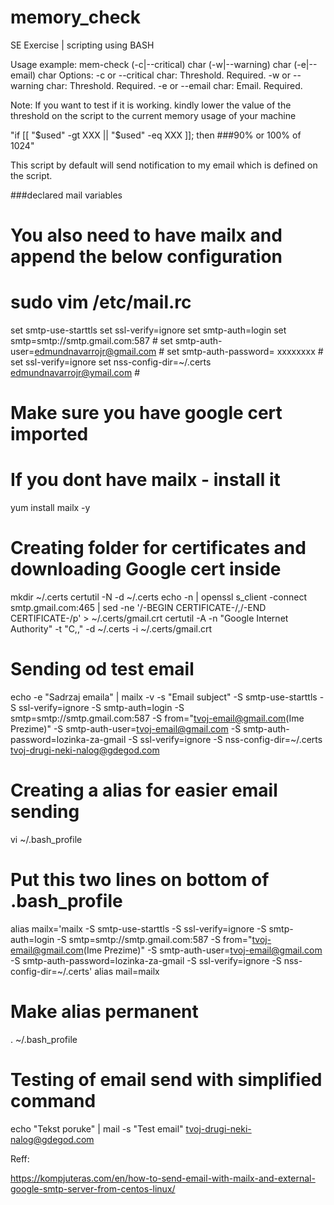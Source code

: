 # memory_check
SE Exercise | scripting using BASH 

Usage example:
mem-check (-c|--critical) char (-w|--warning) char (-e|--email) char
Options:
-c or --critical char: Threshold. Required.
-w or --warning char: Threshold. Required.
-e or --email char: Email. Required.

Note: If you want to test if it is working. kindly lower the value of the threshold on the script to the current memory usage of your machine

"if [[ "$used" -gt XXX || "$used" -eq XXX ]]; then ###90% or 100% of 1024"

This script by default will send notification to my email which is defined on the script.

###declared mail variables




# You also need to have mailx and append the below configuration
# sudo vim /etc/mail.rc

set smtp-use-starttls
set ssl-verify=ignore
set smtp-auth=login
set smtp=smtp://smtp.gmail.com:587 #<gmail smtp host and port>
set smtp-auth-user=edmundnavarrojr@gmail.com #<gmail acount user email>
set smtp-auth-password= xxxxxxxx #<your gmail PW>
set ssl-verify=ignore
set nss-config-dir=~/.certs edmundnavarrojr@ymail.com #<recipient>


# Make sure you have google cert imported

# If you dont have mailx - install it
yum install mailx -y
 
# Creating folder for certificates and downloading Google cert inside
mkdir ~/.certs
certutil -N -d ~/.certs
echo -n | openssl s_client -connect smtp.gmail.com:465 | sed -ne '/-BEGIN CERTIFICATE-/,/-END CERTIFICATE-/p' > ~/.certs/gmail.crt
certutil -A -n "Google Internet Authority" -t "C,," -d ~/.certs -i ~/.certs/gmail.crt
 
# Sending od test email
echo -e "Sadrzaj emaila" | mailx -v -s "Email subject" -S smtp-use-starttls -S ssl-verify=ignore -S smtp-auth=login -S smtp=smtp://smtp.gmail.com:587 -S from="tvoj-email@gmail.com(Ime Prezime)" -S smtp-auth-user=tvoj-email@gmail.com -S smtp-auth-password=lozinka-za-gmail -S ssl-verify=ignore -S nss-config-dir=~/.certs tvoj-drugi-neki-nalog@gdegod.com
 
# Creating a alias for easier email sending
vi ~/.bash_profile
# Put this two lines on bottom of .bash_profile
alias mailx='mailx -S smtp-use-starttls -S ssl-verify=ignore -S smtp-auth=login -S smtp=smtp://smtp.gmail.com:587 -S from="tvoj-email@gmail.com(Ime Prezime)" -S smtp-auth-user=tvoj-email@gmail.com -S smtp-auth-password=lozinka-za-gmail -S ssl-verify=ignore -S nss-config-dir=~/.certs'
alias mail=mailx
# Make alias permanent
. ~/.bash_profile
 
# Testing of email send with simplified command
echo "Tekst poruke" | mail -s "Test email" tvoj-drugi-neki-nalog@gdegod.com

Reff:

https://kompjuteras.com/en/how-to-send-email-with-mailx-and-external-google-smtp-server-from-centos-linux/

